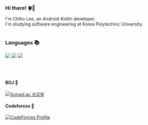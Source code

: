 ### Hi there! 🍀🐇
<p>I'm Chiho Lee, an Android-Kotlin developer.</br>
I'm studying software engineering at Korea Polytechnic University.</br></br></p>

### Languages 📚
<a href="https://kotlinlang.org" target="_blank"><img src="https://img.shields.io/badge/Kotlin-0095D5?style=flat-square&logo=Kotlin&logoColor=white"/></a>
<a href="http://www.open-std.org/jtc1/sc22/wg21/" target="_blank"><img src="https://img.shields.io/badge/C++-00599C?style=flat-square&logo=C%2B%2B&logoColor=white"/></a>
<a href="https://developer.mozilla.org/ko/docs/Web/JavaScript" target="_blank"><img src="https://img.shields.io/badge/JavaScript-F7DF1E?style=flat-square&logo=JavaScript&logoColor=black"/></a>

</br>
</br>

#### BOJ 📘
[![Solved.ac
프로필](http://mazassumnida.wtf/api/v2/generate_badge?boj=ThinkingDobby)](https://solved.ac/ThinkingDobby)</br>

#### Codeforces 📙
[![CodeForces Profile](https://cf.leed.at?id=ThinkingDobby)](https://codeforces.com/profile/ThinkingDobby)
